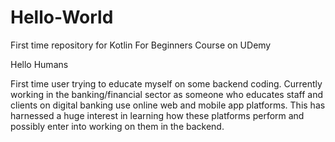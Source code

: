 # Hello-World
First time repository for Kotlin For Beginners Course on UDemy

Hello Humans

First time user trying to educate myself on some backend coding. Currently working in the banking/financial sector as someone who educates staff and clients on digital banking use online web and mobile app platforms. This has harnessed a huge interest in learning how these platforms perform and possibly enter into working on them in the backend. 
